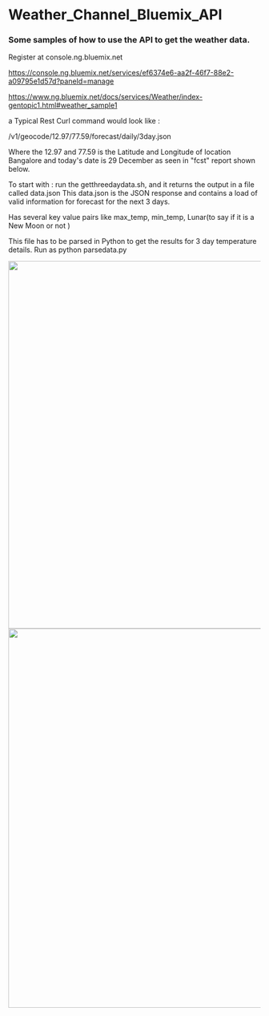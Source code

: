 # Weather_Channel_Bluemix_API

###  Some samples of how to use the API to get the weather data.

Register at console.ng.bluemix.net

https://console.ng.bluemix.net/services/ef6374e6-aa2f-46f7-88e2-a09795e1d57d?paneId=manage


https://www.ng.bluemix.net/docs/services/Weather/index-gentopic1.html#weather_sample1

a Typical Rest Curl command would look like :

/v1/geocode/12.97/77.59/forecast/daily/3day.json

Where the 12.97 and 77.59 is the Latitude and Longitude of location Bangalore and today's date is 29 December
as seen in "fcst" report shown below. 

To start with : run the getthreedaydata.sh, and it returns the output in a file called data.json
This data.json is the JSON response and contains a load of valid information for forecast for the next 3 days.

Has several key value pairs like max_temp, min_temp, Lunar(to say if it is a New Moon or not )

This file has to be parsed in Python to get the results for 3 day temperature details.
Run as python parsedata.py


<img width="733" src="https://cloud.githubusercontent.com/assets/14288989/21538298/88037820-cdc1-11e6-8652-649e818e5fd7.png">

<img width="756" src="https://cloud.githubusercontent.com/assets/14288989/21538310/b9903a04-cdc1-11e6-968b-07a29b7c1534.png">

